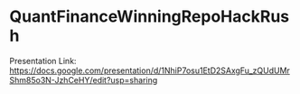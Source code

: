 # QuantFinanceWinningRepoHackRush


Presentation Link: https://docs.google.com/presentation/d/1NhiP7osu1EtD2SAxgFu_zQUdUMrShm85o3N-JzhCeHY/edit?usp=sharing

